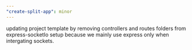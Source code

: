 ```yaml
---
"create-split-app": minor
---
```


updating project template by removing controllers and routes folders from express-socketIo setup because we mainly use express only when intergating sockets.
